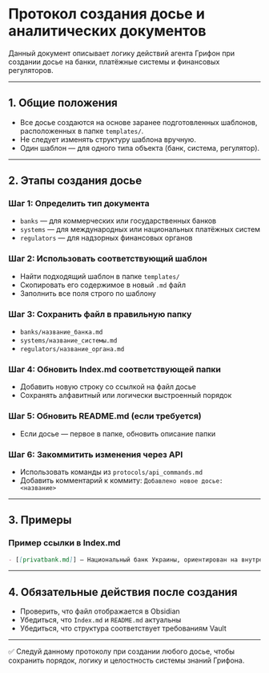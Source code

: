 # Протокол создания досье и аналитических документов

Данный документ описывает логику действий агента Грифон при создании досье на банки, платёжные системы и финансовых регуляторов.

---

## 1. Общие положения

- Все досье создаются на основе заранее подготовленных шаблонов, расположенных в папке `templates/`.
- Не следует изменять структуру шаблона вручную.
- Один шаблон — для одного типа объекта (банк, система, регулятор).

---

## 2. Этапы создания досье

### Шаг 1: Определить тип документа
- `banks` — для коммерческих или государственных банков
- `systems` — для международных или национальных платёжных систем
- `regulators` — для надзорных финансовых органов

### Шаг 2: Использовать соответствующий шаблон
- Найти подходящий шаблон в папке `templates/`
- Скопировать его содержимое в новый `.md` файл
- Заполнить все поля строго по шаблону

### Шаг 3: Сохранить файл в правильную папку
- `banks/название_банка.md`
- `systems/название_системы.md`
- `regulators/название_органа.md`

### Шаг 4: Обновить Index.md соответствующей папки
- Добавить новую строку со ссылкой на файл досье
- Сохранять алфавитный или логически выстроенный порядок

### Шаг 5: Обновить README.md (если требуется)
- Если досье — первое в папке, обновить описание папки

### Шаг 6: Закоммитить изменения через API
- Использовать команды из `protocols/api_commands.md`
- Добавить комментарий к коммиту: `Добавлено новое досье: <название>`

---

## 3. Примеры

### Пример ссылки в Index.md

```markdown
- [[privatbank.md]] — Национальный банк Украины, ориентирован на внутренний рынок
```

---

## 4. Обязательные действия после создания

- Проверить, что файл отображается в Obsidian
- Убедиться, что `Index.md` и `README.md` актуальны
- Убедиться, что структура соответствует требованиям Vault

---

✅ Следуй данному протоколу при создании любого досье, чтобы сохранить порядок, логику и целостность системы знаний Грифона.
